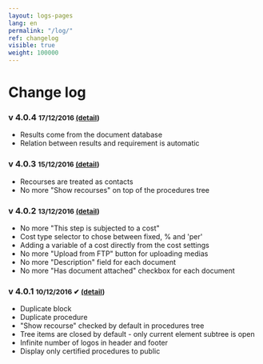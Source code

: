 ```yaml
---
layout: logs-pages
lang: en
permalink: "/log/"
ref: changelog
visible: true
weight: 100000
---
```


# Change log

### v 4.0.4  <small>17/12/2016 [(detail](/log/4.0.4/))</small>

<ul class="changelog">
	<li class="ch-updated">Results come from the document database</li>
	<li class="ch-updated">Relation between results and requirement is automatic</li>
</ul>


### v 4.0.3  <small>15/12/2016 [(detail](/log/4.0.3/))</small>

<ul class="changelog">
	<li class="ch-updated">Recourses are treated as contacts</li>
	<li class="ch-removed">No more "Show recourses" on top of the procedures tree</li>
</ul>

### v 4.0.2  <small>13/12/2016 [(detail](/log/4.0.2/))</small>

<ul class="changelog">
	<li class="ch-removed">No more "This step is subjected to a cost"</li>
	<li class="ch-added">Cost type selector to chose between fixed, % and 'per'</li>
	<li class="ch-added">Adding a variable of a cost directly from the cost settings</li>
	<li class="ch-removed">No more "Upload from FTP" button for uploading medias</li>
	<li class="ch-removed">No more "Description" field for each document</li>
	<li class="ch-removed">No more "Has document attached" checkbox for each document</li>
</ul>

### v 4.0.1  <small>10/12/2016 ✔ [(detail](/log/4.0.1/))</small>

<ul class="changelog">
	<li class="ch-added">Duplicate block</li>
	<li class="ch-added">Duplicate procedure</li>
	<li class="ch-updated">"Show recourse" checked by default in procedures tree</li>
	<li class="ch-updated">Tree items are closed by default - only current element subtree is open</li>
	<li class="ch-updated">Infinite number of logos in header and footer</li>
	<li class="ch-added">Display only certified procedures to public</li>
</ul>
